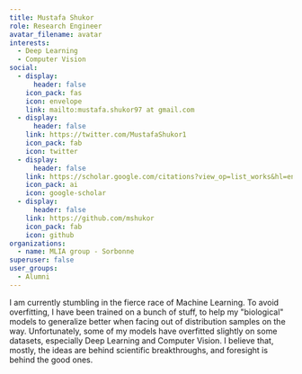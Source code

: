 ```yaml
---
title: Mustafa Shukor
role: Research Engineer
avatar_filename: avatar
interests:
  - Deep Learning
  - Computer Vision
social:
  - display:
      header: false
    icon_pack: fas
    icon: envelope
    link: mailto:mustafa.shukor97 at gmail.com
  - display:
      header: false
    link: https://twitter.com/MustafaShukor1
    icon_pack: fab
    icon: twitter
  - display:
      header: false
    link: https://scholar.google.com/citations?view_op=list_works&hl=en&hl=en&user=lhp9mRgAAAAJ
    icon_pack: ai
    icon: google-scholar
  - display:
      header: false
    link: https://github.com/mshukor
    icon_pack: fab
    icon: github
organizations:
  - name: MLIA group - Sorbonne
superuser: false
user_groups:
  - Alumni
---
```

I am currently stumbling in the fierce race of Machine Learning. To avoid overfitting, I have been trained on a bunch of stuff, to help my "biological" models to generalize better when facing out of distribution samples on the way. Unfortunately, some of my models have overfitted slightly on some datasets, especially Deep Learning and Computer Vision. I believe that, mostly, the ideas are behind scientific breakthroughs, and foresight is behind the good ones.
